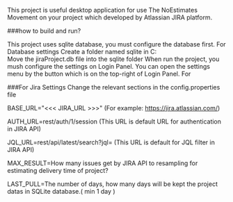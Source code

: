 
This project is useful desktop application for use The NoEstimates Movement on your project which developed by Atlassian JIRA platform.

###how to build and run?

This project uses sqlite database, you must configure the database first.
For Database settings
Create a folder named sqlite in C:\
Move the jiraProject.db file into the sqlite folder
When run the project, you mush configure the settings on Login Panel. You can open the settings menu by the button which is on the top-right of Login Panel. For

###For Jira Settings
Change the relevant sections in the config.properties file

BASE_URL="<<< JIRA_URL >>>" (For example: https://jira.atlassian.com/)

AUTH_URL=rest/auth/1/session (This URL is default URL for authentication in JIRA API)

JQL_URL=rest/api/latest/search?jql\= (This URL is default for JQL filter in JIRA API)

MAX_RESULT=How many issues get by JIRA API to resampling for estimating delivery time of project?

LAST_PULL=The number of days, how many days will be kept the project datas in SQLite database.( min 1 day )





